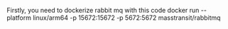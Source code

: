 Firstly, you need to dockerize rabbit mq with this code
docker run --platform linux/arm64 -p 15672:15672 -p 5672:5672 masstransit/rabbitmq
